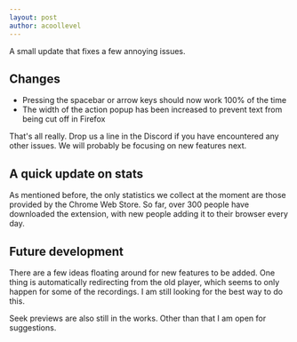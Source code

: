 ```yaml
---
layout: post
author: acoollevel
---
```


A small update that fixes a few annoying issues.

## Changes

- Pressing the spacebar or arrow keys should now work 100% of the time
- The width of the action popup has been increased to prevent text from being cut off in Firefox

That's all really. Drop us a line in the Discord if you have encountered any other issues. We will probably be focusing on new features next.

## A quick update on stats

As mentioned before, the only statistics we collect at the moment are those provided by the Chrome Web Store. So far, over 300 people have downloaded the extension, with new people adding it to their browser every day.

## Future development

There are a few ideas floating around for new features to be added. One thing is automatically redirecting from the old player, which seems to only happen for some of the recordings. I am still looking for the best way to do this.

Seek previews are also still in the works. Other than that I am open for suggestions.
